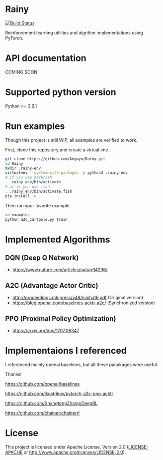 # Rainy
[![Build Status](https://travis-ci.org/kngwyu/Rainy.svg?branch=master)](https://travis-ci.org/kngwyu/Rainy)

Reinforcement learning utilities and algrithm implementations using PyTorch.

# API documentation
COMING SOON

# Supported python version
Python >= 3.6.1

# Run examples
Though this project is still WIP, all examples are verified to work.

First, clone this repository and create a virtual env.
```bash
git clone https://github.com/kngwyu/Rainy.git
cd Rainy
mkdir .rainy-env
virtualenv --system-site-packages -p python3 .rainy-env
# if you use bash/zsh
. .rainy_env/bin/activate
# or if you use fish
. .rainy_env/bin/activate.fish
pip install -e .
```

Then run your favorite example.
```bash
cd examples
python a2c_cartpole.py train
```

# Implemented Algorithms

## DQN (Deep Q Network)
- https://www.nature.com/articles/nature14236/

## A2C (Advantage Actor Critic)
- http://proceedings.mlr.press/v48/mniha16.pdf (Original version)
- https://blog.openai.com/baselines-acktr-a2c/ (Synchronized version)

## PPO (Proximal Policy Optimization)
- https://arxiv.org/abs/1707.06347

# Implementaions I referenced
I referenced mainly openai baselines, but all these pacakages were useful.

Thanks!

https://github.com/openai/baselines

https://github.com/ikostrikov/pytorch-a2c-ppo-acktr

https://github.com/ShangtongZhang/DeepRL

https://github.com/chainer/chainerrl

# License
This project is licensed under Apache License, Version 2.0
([LICENSE-APACHE](LICENSE) or http://www.apache.org/licenses/LICENSE-2.0).


